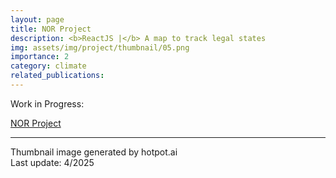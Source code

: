 ```yaml
---
layout: page
title: NOR Project
description: <b>ReactJS |</b> A map to track legal states
img: assets/img/project/thumbnail/05.png
importance: 2
category: climate
related_publications: 
---
```


Work in Progress:

[NOR Project](https://reactjs-nor-map.netlify.app/) 

***
Thumbnail image generated by hotpot.ai <br>
Last update: 4/2025


